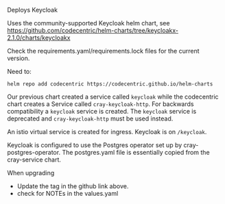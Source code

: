 Deploys Keycloak

Uses the community-supported Keycloak helm chart, see
https://github.com/codecentric/helm-charts/tree/keycloakx-2.1.0/charts/keycloakx

Check the requirements.yaml/requirements.lock files for the current version.

Need to:

```
helm repo add codecentric https://codecentric.github.io/helm-charts
```

Our previous chart created a service called `keycloak` while the codecentric
chart creates a Service called `cray-keycloak-http`. For backwards compatibility
a `keycloak` service is created. The `keycloak` service is deprecated and
`cray-keycloak-http` must be used instead.

An istio virtual service is created for ingress. Keycloak is on `/keycloak`.

Keycloak is configured to use the Postgres operator set up by
cray-postgres-operator. The postgres.yaml file is essentially copied from the
cray-service chart.

When upgrading

* Update the tag in the github link above.
* check for NOTEs in the values.yaml
